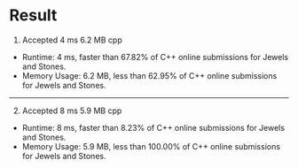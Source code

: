 # Result

1. Accepted	4 ms	6.2 MB	cpp

- Runtime: 4 ms, faster than 67.82% of C++ online submissions for Jewels and Stones.
- Memory Usage: 6.2 MB, less than 62.95% of C++ online submissions for Jewels and Stones.

---

2. Accepted	8 ms	5.9 MB	cpp

- Runtime: 8 ms, faster than 8.23% of C++ online submissions for Jewels and Stones.
- Memory Usage: 5.9 MB, less than 100.00% of C++ online submissions for Jewels and Stones.